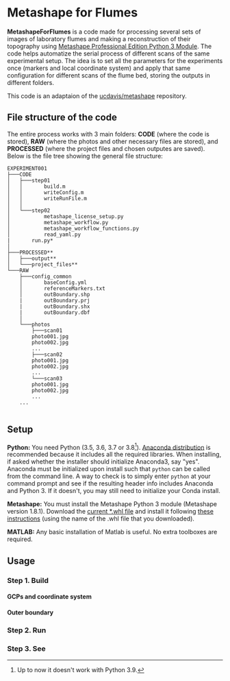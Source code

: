 # Metashape for Flumes

**MetashapeForFlumes** is a code made for processing several sets of images of laboratory flumes and making a reconstruction of their topography using [Metashape Professional Edition Python 3 Module](https://www.agisoft.com/features/professional-edition/). The code helps automatize the serial process of different scans of the same experimental setup. The idea is to set all the parameters for the experiments once (markers and local coordinate system) and apply that same configuration for different scans of the flume bed, storing the outputs in different folders.

This code is an adaptaion of the [ucdavis/metashape](https://github.com/ucdavis/metashape) repository.

## File structure of the code 

The entire process works with 3 main folders: **CODE** (where the code is stored), **RAW** (where the photos and other necessary files are stored), and **PROCESSED** (where the project files and chosen outputes are saved). Below is the file tree showing the general file structure:

```
EXPERIMENT001
├───CODE
│   ├───step01
│   │       build.m
│   │       writeConfig.m
│   │       writeRunFile.m
│   │
│   └───step02
│           metashape_license_setup.py
│           metashape_workflow.py
│           metashape_workflow_functions.py
│           read_yaml.py
|	    run.py*
│
├───PROCESSED**
│   ├───output**
│   └───project_files**
└───RAW
    ├───config_common
    │       baseConfig.yml
    │       referenceMarkers.txt
    │       outBoundary.shp
    |	    outBoundary.prj
    |       outBoundary.shx
    |       outBoundary.dbf
    │
    └───photos
        ├───scan01
		photo001.jpg
		photo002.jpg
		...
        ├───scan02
		photo001.jpg
		photo002.jpg
		...
        └───scan03
		photo001.jpg
		photo002.jpg
		...
	...
        
```

## Setup

**Python:** You need Python (3.5, 3.6, 3.7 or 3.8[^1]). [Anaconda distribution](https://www.anaconda.com/distribution/) is recommended because it includes all the required libraries. When installing, if asked whether the installer should initialize Anaconda3, say "yes". Anaconda must be initialized upon install such that `python` can be called from the command line. A way to check is to simply enter `python` at your command prompt and see if the resulting header info includes Anaconda and Python 3. If it doesn't, you may still need to initialize your Conda install.

**Metashape:** You must install the Metashape Python 3 module (Metashape version 1.8.1). Download the [current \*.whl file](https://www.agisoft.com/downloads/installer/) and install it following [these instructions](https://agisoft.freshdesk.com/support/solutions/articles/31000148930-how-to-install-metashape-stand-alone-python-module) (using the name of the .whl file that you downloaded).

**MATLAB:** Any basic installation of Matlab is useful. No extra toolboxes are required.

## Usage

### Step 1. Build

#### GCPs and coordinate system

#### Outer boundary

### Step 2. Run

### Step 3. See


[^1]: Up to now it doesn't work with Python 3.9. 
